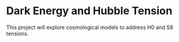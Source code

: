 # Dark Energy and Hubble Tension
This project will explore cosmological models to address H0 and S8 tensions.
